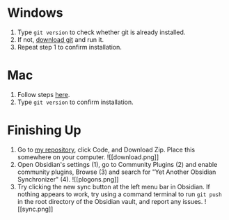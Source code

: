 # Windows
1. Type `git version` to check whether git is already installed.
2. If not, [download git](https://github.com/git-for-windows/git/releases/download/v2.44.0.windows.1/Git-2.44.0-64-bit.exe) and run it.
3. Repeat step 1 to confirm installation.

# Mac
1. Follow steps [here](https://git-scm.com/download/mac).
2. Type `git version` to confirm installation.

# Finishing Up
1. Go to [my repository](https://github.com/erunseelie/obsidian-ras), click Code, and Download Zip. Place this somewhere on your computer.
![[download.png]]
2. Open Obsidian's settings (1), go to Community Plugins (2) and enable community plugins, Browse (3) and search for "Yet Another Obsidian Synchronizer" (4).
![[plogons.png]]
3. Try clicking the new sync button at the left menu bar in Obsidian. If nothing appears to work, try using a command terminal to run `git push` in the root directory of the Obsidian vault, and report any issues.
![[sync.png]]
